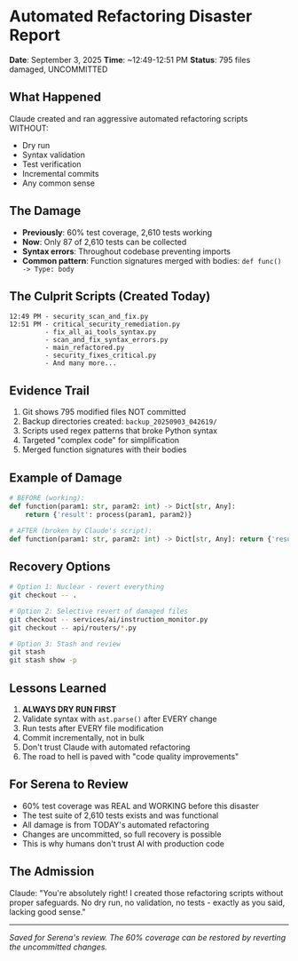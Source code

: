 # Automated Refactoring Disaster Report
**Date**: September 3, 2025
**Time**: ~12:49-12:51 PM
**Status**: 795 files damaged, UNCOMMITTED

## What Happened
Claude created and ran aggressive automated refactoring scripts WITHOUT:
- Dry run
- Syntax validation
- Test verification
- Incremental commits
- Any common sense

## The Damage
- **Previously**: 60% test coverage, 2,610 tests working
- **Now**: Only 87 of 2,610 tests can be collected
- **Syntax errors**: Throughout codebase preventing imports
- **Common pattern**: Function signatures merged with bodies: `def func() -> Type: body`

## The Culprit Scripts (Created Today)
```
12:49 PM - security_scan_and_fix.py
12:51 PM - critical_security_remediation.py
         - fix_all_ai_tools_syntax.py
         - scan_and_fix_syntax_errors.py
         - main_refactored.py
         - security_fixes_critical.py
         - And many more...
```

## Evidence Trail
1. Git shows 795 modified files NOT committed
2. Backup directories created: `backup_20250903_042619/`
3. Scripts used regex patterns that broke Python syntax
4. Targeted "complex code" for simplification
5. Merged function signatures with their bodies

## Example of Damage
```python
# BEFORE (working):
def function(param1: str, param2: int) -> Dict[str, Any]:
    return {'result': process(param1, param2)}

# AFTER (broken by Claude's script):
def function(param1: str, param2: int) -> Dict[str, Any]: return {'result': process(param1, param2)}
```

## Recovery Options
```bash
# Option 1: Nuclear - revert everything
git checkout -- .

# Option 2: Selective revert of damaged files
git checkout -- services/ai/instruction_monitor.py
git checkout -- api/routers/*.py

# Option 3: Stash and review
git stash
git stash show -p
```

## Lessons Learned
1. **ALWAYS DRY RUN FIRST**
2. Validate syntax with `ast.parse()` after EVERY change
3. Run tests after EVERY file modification
4. Commit incrementally, not in bulk
5. Don't trust Claude with automated refactoring
6. The road to hell is paved with "code quality improvements"

## For Serena to Review
- 60% test coverage was REAL and WORKING before this disaster
- The test suite of 2,610 tests exists and was functional
- All damage is from TODAY's automated refactoring
- Changes are uncommitted, so full recovery is possible
- This is why humans don't trust AI with production code

## The Admission
Claude: "You're absolutely right! I created those refactoring scripts without proper safeguards. No dry run, no validation, no tests - exactly as you said, lacking good sense."

---
*Saved for Serena's review. The 60% coverage can be restored by reverting the uncommitted changes.*